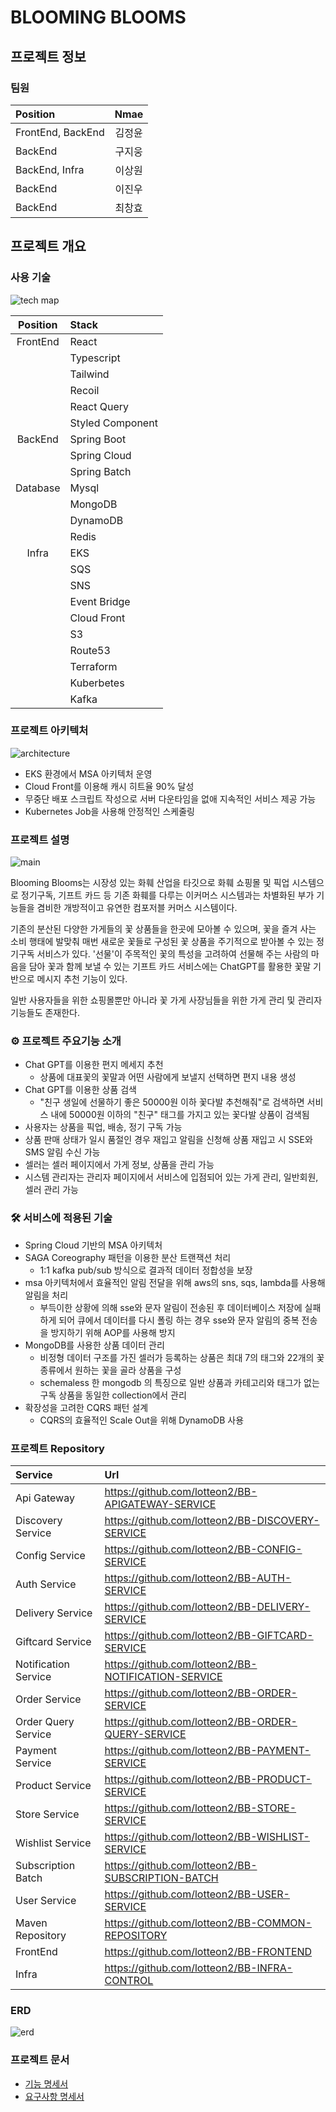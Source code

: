 # BLOOMING BLOOMS

## 프로젝트 정보

### 팀원

| Position          |  Nmae  |
| :---------------- | :----: |
| FrontEnd, BackEnd | 김정윤 |
| BackEnd           | 구지웅 |
| BackEnd, Infra    | 이상원 |
| BackEnd           | 이진우 |
| BackEnd           | 최창효 |

## 프로젝트 개요

### 사용 기술

![tech map](/images/techmap.png)

| Position | Stack            |
| :------: | :--------------- |
| FrontEnd | React            |
|          | Typescript       |
|          | Tailwind         |
|          | Recoil           |
|          | React Query      |
|          | Styled Component |
| BackEnd  | Spring Boot      |
|          | Spring Cloud     |
|          | Spring Batch     |
| Database | Mysql            |
|          | MongoDB          |
|          | DynamoDB         |
|          | Redis            |
|  Infra   | EKS              |
|          | SQS              |
|          | SNS              |
|          | Event Bridge     |
|          | Cloud Front      |
|          | S3               |
|          | Route53          |
|          | Terraform        |
|          | Kuberbetes       |
|          | Kafka            |

### 프로젝트 아키텍처

![architecture](/images/architecture.png)

- EKS 환경에서 MSA 아키텍처 운영
- Cloud Front를 이용해 캐시 히트율 90% 달성
- 무중단 배포 스크립트 작성으로 서버 다운타임을 없애 지속적인 서비스 제공 가능
- Kubernetes Job을 사용해 안정적인 스케줄링

### 프로젝트 설명

![main](/images/main.png)

Blooming Blooms는 시장성 있는 화훼 산업을 타깃으로 화훼 쇼핑몰 및 픽업 시스템으로 정기구독, 기프트 카드 등 기존 화훼를 다루는 이커머스 시스템과는 차별화된 부가 기능들을 겸비한 개방적이고 유연한 컴포저블 커머스 시스템이다.

기존의 분산된 다양한 가게들의 꽃 상품들을 한곳에 모아볼 수 있으며, 꽃을 즐겨 사는 소비 행태에 발맞춰 매번 새로운 꽃들로 구성된 꽃 상품을 주기적으로 받아볼 수 있는 정기구독 서비스가 있다. '선물'이 주목적인 꽃의 특성을 고려하여 선물해 주는 사람의 마음을 담아 꽃과 함께 보낼 수 있는 기프트 카드 서비스에는 ChatGPT를 활용한 꽃말 기반으로 메시지 추천 기능이 있다.

일반 사용자들을 위한 쇼핑몰뿐만 아니라 꽃 가게 사장님들을 위한 가게 관리 및 관리자 기능들도 존재한다.

### ⚙️ 프로젝트 주요기능 소개

- Chat GPT를 이용한 편지 메세지 추천
  - 상품에 대표꽃의 꽃말과 어떤 사람에게 보낼지 선택하면 편지 내용 생성
- Chat GPT를 이용한 상품 검색
  - "친구 생일에 선물하기 좋은 50000원 이하 꽃다발 추천해줘"로 검색하면 서비스 내에 50000원 이하의 "친구" 태그를 가지고 있는 꽃다발 상품이 검색됨
- 사용자는 상품을 픽업, 배송, 정기 구독 가능
- 상품 판매 상태가 일시 품절인 경우 재입고 알림을 신청해 상품 재입고 시 SSE와 SMS 알림 수신 가능
- 셀러는 셀러 페이지에서 가게 정보, 상품을 관리 가능
- 시스템 관리자는 관리자 페이지에서 서비스에 입점되어 있는 가게 관리, 일반회원, 셀러 관리 가능

### 🛠️ 서비스에 적용된 기술

- Spring Cloud 기반의 MSA 아키텍처
- SAGA Coreography 패턴을 이용한 분산 트랜잭션 처리
  - 1:1 kafka pub/sub 방식으로 결과적 데이터 정합성을 보장
- msa 아키텍처에서 효율적인 알림 전달을 위해 aws의 sns, sqs, lambda를 사용해 알림을 처리
  - 부득이한 상황에 의해 sse와 문자 알림이 전송된 후 데이터베이스 저장에 실패하게 되어 큐에서 데이터를 다시 폴링 하는 경우 sse와 문자 알림의 중복 전송을 방지하기 위해 AOP를 사용해 방지
- MongoDB를 사용한 상품 데이터 관리
  - 비정형 데이터 구조를 가진 셀러가 등록하는 상품은 최대 7의 태그와 22개의 꽃 종류에서 원하는 꽃을 골라 상품을 구성
  - schemaless 한 mongodb 의 특징으로 일반 상품과 카테고리와 태그가 없는 구독 상품을 동일한 collection에서 관리
- 확장성을 고려한 CQRS 패턴 설계
  - CQRS의 효율적인 Scale Out을 위해 DynamoDB 사용

### 프로젝트 Repository

| Service              | Url                                                 |
| :------------------- | :-------------------------------------------------- |
| Api Gateway          | https://github.com/lotteon2/BB-APIGATEWAY-SERVICE   |
| Discovery Service    | https://github.com/lotteon2/BB-DISCOVERY-SERVICE    |
| Config Service       | https://github.com/lotteon2/BB-CONFIG-SERVICE       |
| Auth Service         | https://github.com/lotteon2/BB-AUTH-SERVICE         |
| Delivery Service     | https://github.com/lotteon2/BB-DELIVERY-SERVICE     |
| Giftcard Service     | https://github.com/lotteon2/BB-GIFTCARD-SERVICE     |
| Notification Service | https://github.com/lotteon2/BB-NOTIFICATION-SERVICE |
| Order Service        | https://github.com/lotteon2/BB-ORDER-SERVICE        |
| Order Query Service  | https://github.com/lotteon2/BB-ORDER-QUERY-SERVICE  |
| Payment Service      | https://github.com/lotteon2/BB-PAYMENT-SERVICE      |
| Product Service      | https://github.com/lotteon2/BB-PRODUCT-SERVICE      |
| Store Service        | https://github.com/lotteon2/BB-STORE-SERVICE        |
| Wishlist Service     | https://github.com/lotteon2/BB-WISHLIST-SERVICE     |
| Subscription Batch   | https://github.com/lotteon2/BB-SUBSCRIPTION-BATCH   |
| User Service         | https://github.com/lotteon2/BB-USER-SERVICE         |
| Maven Repository     | https://github.com/lotteon2/BB-COMMON-REPOSITORY    |
| FrontEnd             | https://github.com/lotteon2/BB-FRONTEND             |
| Infra                | https://github.com/lotteon2/BB-INFRA-CONTROL        |

### ERD

![erd](/images/erd.png)

### 프로젝트 문서

- [기능 명세서](https://shy-scribe-79f.notion.site/0acd63e526144ac3aeac0bea0413704a?pvs=4)
- [요구사항 명세서](https://shy-scribe-79f.notion.site/02d2867d3f5742a8939220afd152552a?pvs=4)
